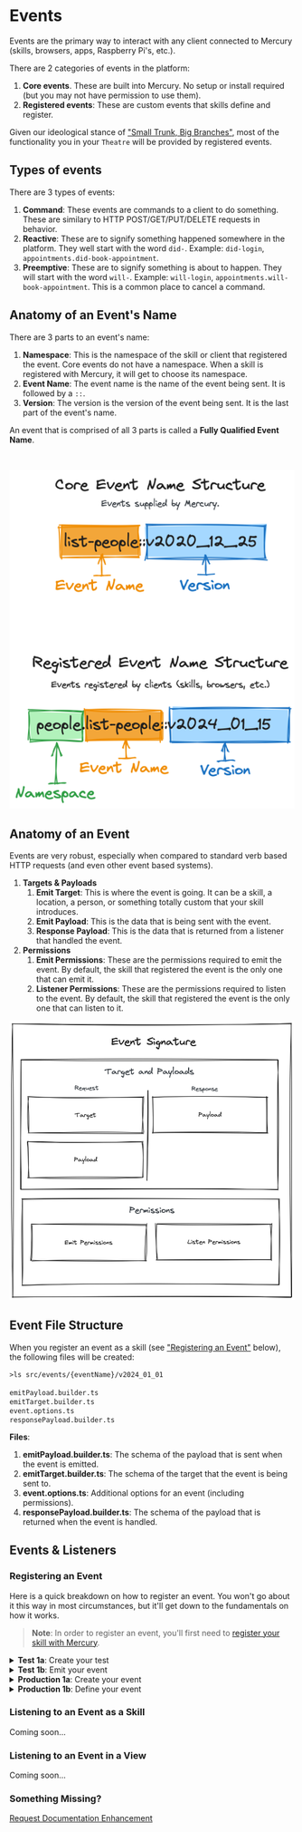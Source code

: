 # Events

Events are the primary way to interact with any client connected to Mercury (skills, browsers, apps, Raspberry Pi's, etc.).

There are 2 categories of events in the platform:

1. **Core events**. These are built into Mercury. No setup or install required (but you may not have permission to use them).
2. **Registered events**: These are custom events that skills define and register.

Given our ideological stance of ["Small Trunk, Big Branches"](../../ideology/architecture/), most of the functionality you in your `Theatre` will be provided by registered events.

## Types of events

There are 3 types of events:

1. **Command**: These events are commands to a client to do something. These are similary to HTTP POST/GET/PUT/DELETE requests in behavior.
2. **Reactive**: These are to signify something happened somewhere in the platform. They well start with the word `did-`. Example: `did-login`, `appointments.did-book-appointment`.
3. **Preemptive**: These are to signify something is about to happen. They will start with the word `will-`. Example: `will-login`, `appointments.will-book-appointment`. This is a common place to cancel a command.


## Anatomy of an Event's Name

There are 3 parts to an event's name:

1. **Namespace**: This is the namespace of the skill or client that registered the event. Core events do not have a namespace. When a skill is registered with Mercury, it will get to choose its namespace.
2. **Event Name**: The event name is the name of the event being sent. It is followed by a `::`.
3. **Version**: The version is the version of the event being sent. It is the last part of the event's name.

An event that is comprised of all 3 parts is called a **Fully Qualified Event Name**.

&nbsp;

<div style="text-align:center">
    <img src="../../assets/img/concepts/fully_qualified_event_name.png">
</div>

## Anatomy of an Event

Events are very robust, especially when compared to standard verb based HTTP requests (and even other event based systems). 

1. **Targets & Payloads**
    1. **Emit Target**: This is where the event is going. It can be a skill, a location, a person, or something totally custom that your skill introduces.
    2. **Emit Payload**: This is the data that is being sent with the event.
    3. **Response Payload**: This is the data that is returned from a listener that handled the event.
2. **Permissions**
    1. **Emit Permissions**: These are the permissions required to emit the event. By default, the skill that registered the event is the only one that can emit it.
    2. **Listener Permissions**: These are the permissions required to listen to the event. By default, the skill that registered the event is the only one that can listen to it.



<div style="text-align:center">
    <img src="../../assets/img/concepts/event_structure.png">
</div>

## Event File Structure

When you register an event as a skill (see ["Registering an Event"](#registering-an-event) below), the following files will be created:

```
>ls src/events/{eventName}/v2024_01_01

emitPayload.builder.ts
emitTarget.builder.ts
event.options.ts
responsePayload.builder.ts

```

**Files**:

1. **emitPayload.builder.ts**: The schema of the payload that is sent when the event is emitted.
2. **emitTarget.builder.ts**: The schema of the target that the event is being sent to.
3. **event.options.ts**: Additional options for an event (including permissions).
4. **responsePayload.builder.ts**: The schema of the payload that is returned when the event is handled.

## Events & Listeners

### Registering an Event

Here is a quick breakdown on how to register an event. You won't go about it this way in most circumstances, but it'll get down to the fundamentals on how it works.

> **Note**: In order to register an event, you'll first need to [register your skill with Mercury](/concepts/mercury/#registering-your-skill).

<details>
<summary><strong>Test 1a</strong>: Create your test</summary>

Run the following code in your skill's root directory:

```bash
spruce create.test
```
</details>

<details>
<summary><strong>Test 1b</strong>: Emit your event</summary>

Your event has not been defined yet, but we need a failing test to get there!

```ts
import { AbstractSpruceFixtureTest } from '@sprucelabs/spruce-test-fixtures'
import { test, fake } from '@sprucelabs/test-utils'
import { vcAssert } from '@sprucelabs/heartwood-view-controllers'

@fake.login()
export default class RenderingADialogTest extends AbstractSpruceFixtureTest {

    @test()
    protected static async rendersAlertOnLoad() {
        await this.fakeClient.emitAndFlattenResponses('my-skill::book-appointment::v1')
    }
}
```

> **Note**: Do not worry about getting the version right. We'll fix it after we define the event.

</details>

<details>
<summary><strong>Production 1a</strong>: Create your event</summary>

Run the following code in your skill's root directory:

```bash 
spruce create.event
```

</details>

<details>
<summary><strong>Production 1b</strong>: Define your event</summary>

Now is a great time to do some event design work. Once your event is defined, make sure you run the following:

```bash
spruce sync.events
```

</details>

### Listening to an Event as a Skill

Coming soon...

### Listening to an Event in a View

Coming soon...


### Something Missing?

<div class="grid-buttons">
    <a class="btn" href="https://forms.gle/2ZMtwUxg1egV8sHT8">Request Documentation Enhancement</a>
</div>